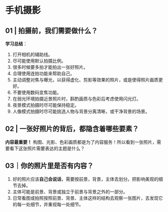 # 手机摄影

## 01 | 拍摄前，我们需要做什么？

**学习总结**：

1. 打开相机的辅助线。
2.  尽可能使用默认拍摄比例。
3.  很多时候要多拍才能拍出一张好照片。
4.  合理使用连拍功能来帮助自己。
5.  主动调整对焦与曝光，以获得虚化、剪影等效果的照片，或是使得照片画质更好。
6.  不要使用数码变焦功能。
7.  在弱光环境拍摄近景照片时，斟酌画质与色彩后考虑使用闪光灯。
8.  夜景模式拍摄时尽可能保持稳定。
9.  人像模式拍摄时尽可能挑选人物与背景分离清晰，或干净背景的场景。

## 02 | 一张好照片的背后，都隐含着哪些要素？

**内容最重要！** 构图、光影、色彩画质都是为了内容服务！所以看到一张照片，需要看下这张照片需要表达的主题是什么？

## 03｜你的照片里是否有内容？

1. 好的照片应该**自己会说话**，需要按前景，背景，主体去划分。把影响美观的细节去掉。
2. 主体可能是前景、背景或独立于前景与背景之外的一部分。
3. 日常看图或拍照按照前景、背景、主体这样的结构去观察一张图片，去发现它的每一处细节，并重视每一处细节。



